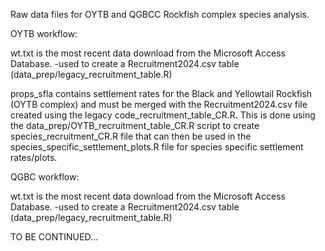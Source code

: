 Raw data files for OYTB and QGBCC Rockfish complex species analysis.

OYTB workflow:

wt.txt is the most recent data download from the Microsoft Access Database.
  -used to create a Recruitment2024.csv table (data_prep/legacy_recruitment_table.R)

props_sfla contains settlement rates for the Black and Yellowtail Rockfish (OYTB complex) and must be merged with the Recruitment2024.csv file created using the legacy code_recruitment_table_CR.R. 
This is done using the data_prep/OYTB_recruitment_table_CR.R script to create species_recruitment_CR.R file that can then be used in the species_specific_settlement_plots.R file for species specific settlement rates/plots.

QGBC workflow:

wt.txt is the most recent data download from the Microsoft Access Database.
  -used to create a Recruitment2024.csv table (data_prep/legacy_recruitment_table.R)

TO BE CONTINUED...
